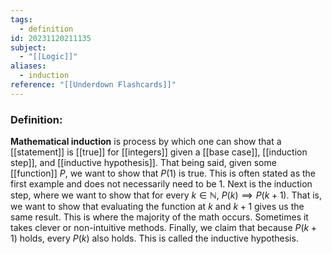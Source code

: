 ```yaml
---
tags:
  - definition
id: 20231120211135
subject:
  - "[[Logic]]"
aliases:
  - induction
reference: "[[Underdown Flashcards]]"
---
```

### Definition:
**Mathematical induction** is process by which one can show that a [[statement]] is [[true]] for [[integers]] given a [[base case]], [[induction step]], and [[inductive hypothesis]]. That being said, given some [[function]] $P$, we want to show that $P(1)$ is true. This is often stated as the first example and does not necessarily need to be 1. Next is the induction step, where we want to show that for every $k \in \mathbb{N},\ P(k) \implies P(k+1)$. That is, we want to show that evaluating the function at $k$ and $k+1$ gives us the same result. This is where the majority of the math occurs. Sometimes it takes clever or non-intuitive methods. Finally, we claim that because $P(k+1)$ holds, every $P(k)$ also holds. This is called the inductive hypothesis.